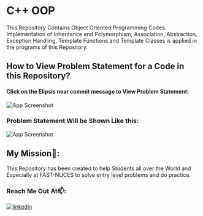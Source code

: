 # C++ OOP
This Repository Contains Object Oriented Programming Codes. Implementation of Inheritance and Polymorphism, Association, Abstraction, Exception Handling, Template Functions and Template Classes is applied in the programs of this Repository.
## How to View Problem Statement for a Code in this Repository?
#### Click on the Elipsis near commit message to View Problem Statement:
![App Screenshot](https://imgtr.ee/images/2023/06/03/bRu10.png)

### Problem Statement Will be Shown Like this:
![App Screenshot](https://imgtr.ee/images/2023/06/03/bRFVF.png)


## My Mission🌱:
This Repository has been created to help Students all over the World and Especially at FAST-NUCES to solve entry level problems and do practice.
### Reach Me Out At📫:
[![linkedin](https://img.shields.io/badge/linkedin-0A66C2?style=for-the-badge&logo=linkedin&logoColor=white)](https://www.linkedin.com/in/syed-abdullah-hassan-a17286215/)
